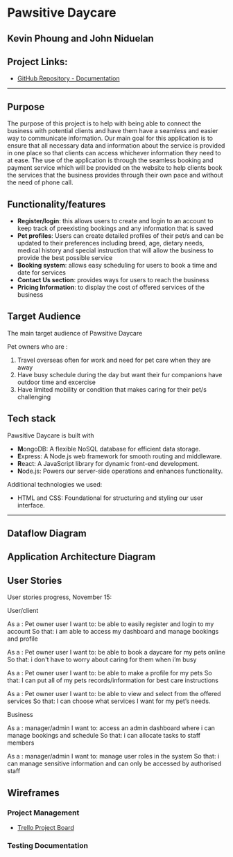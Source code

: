# Pawsitive Daycare 

## Kevin Phoung and John Niduelan

## Project Links: 
- [GitHub Repository - Documentation](https://github.com/pawsitive-daycare/Part-A-Documentation)

---

## Purpose

The purpose of this project is to help with being able to connect the business with potential clients and have them have a seamless and easier way to communicate information. Our main goal for this application is to ensure that all necessary data and information about the service is provided in one place so that clients can access whichever information they need to at ease. The use of the application is through the seamless booking and payment service which will be provided on the website to help clients book the services that the business provides through their own pace and without the need of phone call. 


## Functionality/features

- **Register/login**: this allows users to create and login to an account to keep track of preexisting bookings and any information that is saved
- **Pet profiles**: Users can create detailed profiles of their pet/s and can be updated to their preferences including breed, age, dietary needs, medical history and special instruction that will allow the business to provide the best possible service
- **Booking system**: allows easy scheduling for users to book a time and date for services
- **Contact Us section**: provides ways for users to reach the business
- **Pricing Information**: to display the cost of offered services of the business


## Target Audience

The main target audience of Pawsitive Daycare 

Pet owners who are :
1. Travel overseas often for work and need for pet care when they are away
2. Have busy schedule during the day but want their fur companions have outdoor time and excercise
3. Have limited mobility or condition that makes caring for their pet/s challenging


## Tech stack
Pawsitive Daycare is built with

 - **M**ongoDB: A flexible NoSQL database for efficient data storage.
 - **E**xpress: A Node.js web framework for smooth routing and middleware.
 - **R**eact: A JavaScript library for dynamic front-end development.
 - **N**ode.js: Powers our server-side operations and enhances functionality.

Additional technologies we used:

 - HTML and CSS: Foundational for structuring and styling our user interface.


---

## Dataflow Diagram



## Application Architecture Diagram



## User Stories

User stories progress, November 15:

User/client

As a : Pet owner user
I want to: be able to easily register and login to my account
So that: i am able to access my dashboard and manage bookings and profile

As a : Pet owner user
I want to: be able to book a daycare for my pets online
So that: i don't have to worry about caring for them when i’m busy

As a : Pet owner user
I want to: be able to make a profile for my pets
So that: I can put all of my pets records/information for best care instructions

As a : Pet owner user
I want to: be able to view and select from the offered services
So that: I can choose what services I want for my pet’s needs.
	
Business

As a : manager/admin
I want to: access an admin dashboard where i can manage bookings and schedule
So that: i can allocate tasks to staff members

As a : manager/admin
I want to: manage user roles in the system 
So that: i can manage sensitive information and can only be accessed by authorised staff



## Wireframes



### Project Management
- [Trello Project Board](https://trello.com/invite/b/673454d54f89a5229f48eeaf/ATTI6efffa00ea68d2fa3d7c7d2a3b0c95f3AB78F6DB/fullstack-app)



### Testing Documentation


